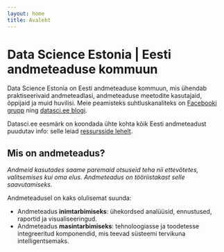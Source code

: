 ```yaml
---
layout: home
title: Avaleht
---
```


# Data Science Estonia | Eesti andmeteaduse kommuun

Data Science Estonia on Eesti andmeteaduse kommuun, mis ühendab praktiseerivaid andmeteadlasi, andmeteaduse meetodite kasutajaid, õppijaid ja muid huvilisi. Meie peamisteks suhtluskanaliteks on [Facebooki grupp](https://www.facebook.com/groups/datasci.ee/) ning [datasci.ee blogi](/blog).

Datasci.ee eesmärk on koondada ühte kohta kõik Eesti andmeteadust puudutav info: selle leiad [ressursside lehelt](/ressursid/).



## Mis on andmeteadus?

*Andmeid kasutades saame paremaid otsuseid teha nii ettevõtetes, valitsemises kui oma elus. Andmeteadus on tööriistakast selle saavutamiseks.*

<!-- TODO kui sissejuhatus valmis, siis anna link. Loe lähemalt sissejuhatavast seeriast. -->

Andmeteadusel on kaks olulisemat suunda:
* Andmeteadus **inimtarbimiseks**: ühekordsed analüüsid, ennustused, raportid ja visualiseeringud.
* Andmeteadus **masintarbimiseks**: tehnoloogiasse ja toodetesse integreeritud komponendid, mis teevad süsteemi tervikuna intelligentsemaks.